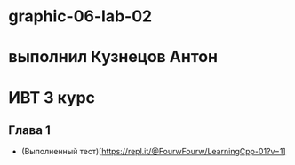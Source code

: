 # graphic-06-lab-02
# выполнил Кузнецов Антон
# ИВТ 3 курс

## Глава 1
* (Выполненный тест)[https://repl.it/@FourwFourw/LearningCpp-01?v=1] 
